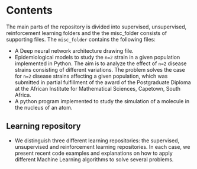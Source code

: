# Contents 

The main parts of the repository is divided into supervised, unsupervised, reinforcement learning folders and the the misc_folder consists of supporting files. The ``` misc_folder ``` contains the following files:
  * A Deep neural network architecture drawing file.
  * Epidemiological models to study the `n=2` strain in a given population implemented in Python. The aim is to analyze the effect of `n=2` disease strains consisting of different variations. The problem solves the case for `n=2` disease strains affecting a given population, which was submitted in partial fulfillment of the award of the Postgraduate Diploma at the African Institute for Mathematical Sciences, Capetown, South Africa.
  * A python program implemented to study the simulation of a molecule in the nucleus of an atom.

## Learning repository

- We distinguish three different learning repositories: the supervised, unsupervised and reinforcement learning repositories. In each case, we present recent code examples and explanations on how to apply different Machine Learning algorithms to solve several problems.
